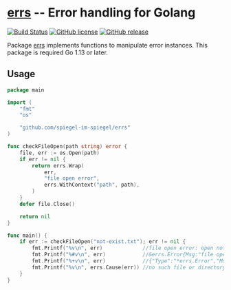 # [errs] -- Error handling for Golang

[![Build Status](https://travis-ci.org/spiegel-im-spiegel/errs.svg?branch=master)](https://travis-ci.org/spiegel-im-spiegel/errs)
[![GitHub license](https://img.shields.io/badge/license-Apache%202-blue.svg)](https://raw.githubusercontent.com/spiegel-im-spiegel/errs/master/LICENSE)
[![GitHub release](http://img.shields.io/github/release/spiegel-im-spiegel/errs.svg)](https://github.com/spiegel-im-spiegel/errs/releases/latest)

Package [errs] implements functions to manipulate error instances.
This package is required Go 1.13 or later.

## Usage

```go
package main

import (
    "fmt"
    "os"

    "github.com/spiegel-im-spiegel/errs"
)

func checkFileOpen(path string) error {
    file, err := os.Open(path)
    if err != nil {
        return errs.Wrap(
            err,
            "file open error",
            errs.WithContext("path", path),
        )
    }
    defer file.Close()

    return nil
}

func main() {
    if err := checkFileOpen("not-exist.txt"); err != nil {
        fmt.Printf("%v\n", err)             //file open error: open not-exist.txt: no such file or directory
        fmt.Printf("%#v\n", err)            //&errs.Error{Msg:"file open error", Context:map[string]interface {}{"function":"main.checkFileOpen", "path":"not-exist.txt"}, Cause:&os.PathError{Op:"open", Path:"not-exist.txt", Err:0x2}}
        fmt.Printf("%+v\n", err)            //{"Type":"*errs.Error","Msg":"file open error: open not-exist.txt: no such file or directory","Context":{"function":"main.checkFileOpen","path":"not-exist.txt"},"Cause":{"Type":"*os.PathError","Msg":"open not-exist.txt: no such file or directory","Cause":{"Type":"syscall.Errno","Msg":"no such file or directory"}}}
        fmt.Printf("%v\n", errs.Cause(err)) //no such file or directory
    }
}
```

[errs]: https://github.com/spiegel-im-spiegel/errs "spiegel-im-spiegel/errs: Error handling for Golang"
